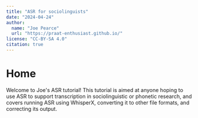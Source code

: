 ```yaml
---
title: "ASR for sociolinguists"
date: "2024-04-24"
author:
  name: "Joe Pearce"
  url: "https://praat-enthusiast.github.io/"
license: "CC-BY-SA 4.0"
citation: true
---
```


# Home
Welcome to Joe's ASR tutorial! This tutorial is aimed at anyone hoping to use ASR to support transcription in sociolinguistic or phonetic research, and covers running ASR using WhisperX, converting it to other file formats, and correcting its output.
